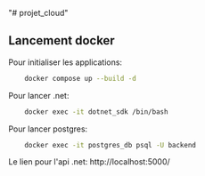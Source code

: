 "# projet_cloud" 

## Lancement docker

Pour initialiser les applications:
```bash
    docker compose up --build -d
```

Pour lancer .net:
```bash
    docker exec -it dotnet_sdk /bin/bash
```
Pour lancer postgres:
```bash
    docker exec -it postgres_db psql -U backend
```

Le lien pour l'api .net:
http://localhost:5000/